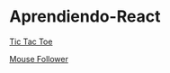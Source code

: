 # Aprendiendo-React

<style>
  /* Estilos para los enlaces */
  .game-link {
    display: block; /* Cambiar la visualización a bloque */
    margin-bottom: 10px; /* Agregar un margen inferior para separar los enlaces */
  }
</style>

<a href="https://66349c1ac15140c69ba97705--legendary-lokum-0ca566.netlify.app/" class="game-link">Tic Tac Toe</a>

<a href="https://wondrous-klepon-a60a9f.netlify.app/" class="game-link">Mouse Follower</a>
